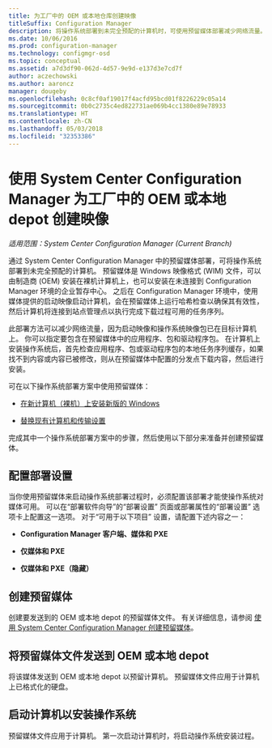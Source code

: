 ```yaml
---
title: 为工厂中的 OEM 或本地仓库创建映像
titleSuffix: Configuration Manager
description: 将操作系统部署到未完全预配的计算机时，可使用预留媒体部署减少网络流量。
ms.date: 10/06/2016
ms.prod: configuration-manager
ms.technology: configmgr-osd
ms.topic: conceptual
ms.assetid: a7d3df90-062d-4d57-9e9d-e137d3e7cd7f
author: aczechowski
ms.author: aaroncz
manager: dougeby
ms.openlocfilehash: 0c8cf0af19017f4acfd95bcd01f8226229c05a14
ms.sourcegitcommit: 0b0c2735c4ed822731ae069b4cc1380e89e78933
ms.translationtype: HT
ms.contentlocale: zh-CN
ms.lasthandoff: 05/03/2018
ms.locfileid: "32353386"
---
```

# <a name="create-an-image-for-an-oem-in-factory-or-a-local-depot-with-system-center-configuration-manager"></a>使用 System Center Configuration Manager 为工厂中的 OEM 或本地 depot 创建映像

*适用范围：System Center Configuration Manager (Current Branch)*

通过 System Center Configuration Manager 中的预留媒体部署，可将操作系统部署到未完全预配的计算机。 预留媒体是 Windows 映像格式 (WIM) 文件，可以由制造商 (OEM) 安装在裸机计算机上，也可以安装在未连接到 Configuration Manager 环境的企业暂存中心。 之后在 Configuration Manager 环境中，使用媒体提供的启动映像启动计算机，会在预留媒体上运行哈希检查以确保其有效性，然后计算机将连接到站点管理点以执行完成下载过程可用的任务序列。


此部署方法可以减少网络流量，因为启动映像和操作系统映像包已在目标计算机上。 你可以指定要包含在预留媒体中的应用程序、包和驱动程序包。 在计算机上安装操作系统后，首先检查应用程序、包或驱动程序包的本地任务序列缓存，如果找不到内容或内容已被修改，则从在预留媒体中配置的分发点下载内容，然后进行安装。  

 可在以下操作系统部署方案中使用预留媒体：  

-   [在新计算机（裸机）上安装新版的 Windows](install-new-windows-version-new-computer-bare-metal.md)  

-   [替换现有计算机和传输设置](replace-an-existing-computer-and-transfer-settings.md)  

 完成其中一个操作系统部署方案中的步骤，然后使用以下部分来准备并创建预留媒体。  

## <a name="configure-deployment-settings"></a>配置部署设置  
 当你使用预留媒体来启动操作系统部署过程时，必须配置该部署才能使操作系统对媒体可用。 可以在“部署软件向导”的“部署设置”  页面或部署属性的“部署设置”  选项卡上配置这一选项。  对于“可用于以下项目”  设置，请配置下述内容之一：  

-   **Configuration Manager 客户端、媒体和 PXE**  

-   **仅媒体和 PXE**  

-   **仅媒体和 PXE（隐藏）**  

## <a name="create-the-prestaged-media"></a>创建预留媒体  
 创建要发送到的 OEM 或本地 depot 的预留媒体文件。 有关详细信息，请参阅 [使用 System Center Configuration Manager 创建预留媒体](create-prestaged-media.md)。  

## <a name="send-the-prestaged-media-file-to-the-oem-or-local-depot"></a>将预留媒体文件发送到 OEM 或本地 depot  
 将该媒体发送到 OEM 或本地 depot 以预留计算机。 预留媒体文件应用于计算机上已格式化的硬盘。  

## <a name="start-the-computer-to-install-the-operating-system"></a>启动计算机以安装操作系统  
 预留媒体文件应用于计算机。 第一次启动计算机时，将启动操作系统安装过程。  
